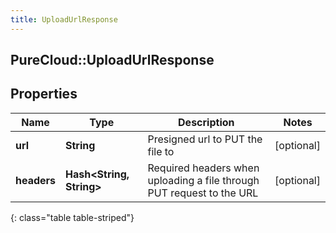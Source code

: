 ```yaml
---
title: UploadUrlResponse
---
```

## PureCloud::UploadUrlResponse

## Properties

|Name | Type | Description | Notes|
|------------ | ------------- | ------------- | -------------|
| **url** | **String** | Presigned url to PUT the file to | [optional] |
| **headers** | **Hash&lt;String, String&gt;** | Required headers when uploading a file through PUT request to the URL | [optional] |
{: class="table table-striped"}


